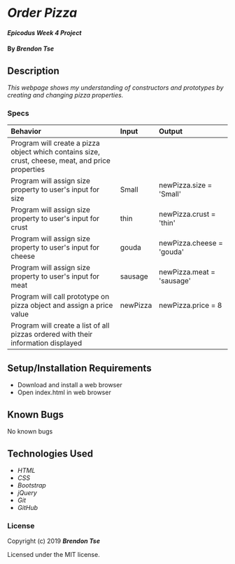# _Order Pizza_

#### _Epicodus Week 4 Project_

#### By _**Brendon Tse**_

## Description

_This webpage shows my understanding of constructors and prototypes by creating and changing pizza properties._

### Specs
| Behavior | Input | Output |
| :--------| :-----| :------|
| Program will create a pizza object which contains size, crust, cheese, meat, and price properties |  |  |
| Program will assign size property to user's input for size | Small | newPizza.size = 'Small' |
| Program will assign size property to user's input for crust | thin | newPizza.crust = 'thin' |
| Program will assign size property to user's input for cheese | gouda | newPizza.cheese = 'gouda' |
| Program will assign size property to user's input for meat | sausage | newPizza.meat = 'sausage' |
| Program will call prototype on pizza object and assign a price value | newPizza | newPizza.price = 8 |
| Program will create a list of all pizzas ordered with their information displayed |  |  |

## Setup/Installation Requirements

* Download and install a web browser
* Open index.html in web browser

## Known Bugs

No known bugs

## Technologies Used

* _HTML_
* _CSS_
* _Bootstrap_
* _jQuery_
* _Git_
* _GitHub_

### License

Copyright (c) 2019 ****_Brendon Tse_****

Licensed under the MIT license.
